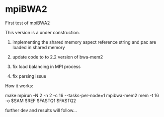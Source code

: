 # mpiBWA2

First test of mpiBWA2

This version is a under construction.

1) implementing the shared memory aspect 
reference string and pac are loaded in shared memory

2) update code to to 2.2 version of bwa-mem2

3) fix load balancing in MPI process

4) fix parsing issue  

How it works:

make
mpirun -N 2 -n 2 -c 16 --tasks-per-node=1 mpibwa-mem2 mem -t 16 -o $SAM $REF $FASTQ1 $FASTQ2

further dev and results will follow...
